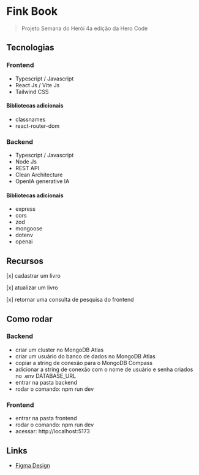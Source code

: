 # Fink Book

> Projeto Semana do Herói 4a edição da Hero Code

## Tecnologias

### Frontend

- Typescript / Javascript
- React Js / Vite Js
- Tailwind CSS

#### Bibliotecas adicionais

- classnames
- react-router-dom

### Backend

- Typescript / Javascript
- Node Js
- REST API
- Clean Architecture
- OpenIA generative IA

#### Bibliotecas adicionais

- express
- cors
- zod
- mongoose
- dotenv
- openai

## Recursos

[x] cadastrar um livro

[x] atualizar um livro

[x] retornar uma consulta de pesquisa do frontend

## Como rodar

### Backend

- criar um cluster no MongoDB Atlas
- criar um usuário do banco de dados no MongoDB Atlas
- copiar a string de conexão para o MongoDB Compass
- adicionar a string de conexão com o nome de usuário e senha criados no .env DATABASE_URL
- entrar na pasta backend
- rodar o comando: npm run dev

### Frontend

- entrar na pasta frontend
- rodar o comando: npm run dev
- acessar: http://localhost:5173

## Links

- [Figma Design](<https://www.figma.com/design/7GAqfEmKoCttFy00mVSB23/FindBook-(Copy)?node-id=0-1&t=wurF1ytvX5x2ZSPI-0>)
